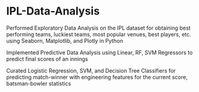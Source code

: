 # IPL-Data-Analysis
Performed Exploratory Data Analysis on the IPL dataset for obtaining best performing teams, luckiest teams, most popular venues, best players, etc. using Seaborn, Matplotlib, and Plotly in Python

Implemented Predictive Data Analysis using Linear, RF, SVM Regressors to predict final scores of an innings

Curated Logistic Regression, SVM, and Decision Tree Classifiers for predicting match-winner with engineering features for the current score, batsman-bowler statistics
